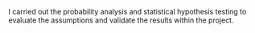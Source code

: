 I carried out the probability analysis and statistical hypothesis testing to evaluate the assumptions and validate the results within the project.
